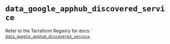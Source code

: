# `data_google_apphub_discovered_service`

Refer to the Terraform Registry for docs: [`data_google_apphub_discovered_service`](https://registry.terraform.io/providers/hashicorp/google/5.33.0/docs/data-sources/apphub_discovered_service).
